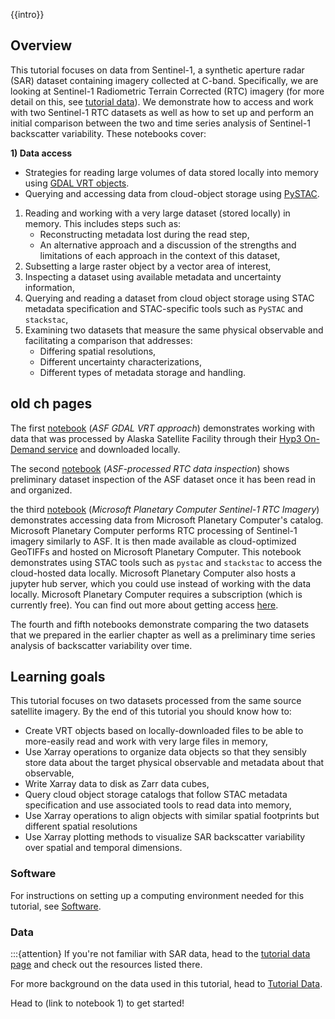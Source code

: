 {{intro}}

## Overview

This tutorial focuses on data from Sentinel-1, a synthetic aperture radar (SAR) dataset containing imagery collected at C-band. Specifically, we are looking at Sentinel-1 Radiometric Terrain Corrected (RTC) imagery (for more detail on this, see [tutorial data](tutorial_data.md)). We demonstrate how to access and work with two Sentinel-1 RTC datasets as well as how to set up and perform an initial comparison between the two and time series analysis of Sentinel-1 backscatter variability. These notebooks cover:  

**1) Data access**
- Strategies for reading large volumes of data stored locally into memory using [GDAL VRT objects](https://gdal.org/en/stable/drivers/raster/vrt.html).
- Querying and accessing data from cloud-object storage using [PySTAC](https://pystac.readthedocs.io/en/stable/).

1) Reading and working with a very large dataset (stored locally) in memory. This includes steps such as:  
    - Reconstructing metadata lost during the read step,  
    - An alternative approach and a discussion of the strengths and limitations of each approach in the context of this dataset,  
2) Subsetting a large raster object by a vector area of interest,  
3) Inspecting a dataset using available metadata and uncertainty information,  
4) Querying and reading a dataset from cloud object storage using STAC metadata specification and STAC-specific tools such as `PySTAC` and `stackstac`,  
5) Examining two datasets that measure the same physical observable and facilitating a comparison that addresses:  
    - Differing spatial resolutions,  
    - Different uncertainty characterizations,  
    - Different types of metadata storage and handling.  

## old ch pages

The first [notebook](asf_local_vrt.ipynb) (*ASF GDAL VRT approach*) demonstrates working with data that was processed by Alaska Satellite Facility through their [Hyp3 On-Demand service](https://hyp3-docs.asf.alaska.edu/v2-transition/) and downloaded locally. 

The second [notebook](asf_inspect.ipynb) (*ASF-processed RTC data inspection*) shows preliminary dataset inspection of the ASF dataset once it has been read in and organized.

the third [notebook](PC_RTC.ipynb) (*Microsoft Planetary Computer Sentinel-1 RTC Imagery*) demonstrates accessing data from Microsoft Planetary Computer's catalog. Microsoft Planetary Computer performs RTC processing of Sentinel-1 imagery similarly to ASF. It is then made available as cloud-optimized GeoTIFFs and hosted on Microsoft Planetary Computer. This notebook demonstrates using STAC tools such as `pystac` and `stackstac` to access the cloud-hosted data locally. Microsoft Planetary Computer also hosts a jupyter hub server, which you could use instead of working with the data locally. Microsoft Planetary Computer requires a subscription (which is currently free). You can find out more about getting access [here](https://planetarycomputer.developer.azure-api.net/).

The fourth and fifth notebooks demonstrate comparing the two datasets that we prepared in the earlier chapter as well as a preliminary time series analysis of backscatter variability over time. 


## Learning goals

This tutorial focuses on two datasets processed from the same source satellite imagery. By the end of this tutorial you should know how to:

- Create VRT objects based on locally-downloaded files to be able to more-easily read and work with very large files in memory,  
- Use Xarray operations to organize data objects so that they sensibly store data about the target physical observable and metadata about that observable,  
- Write Xarray data to disk as Zarr data cubes,  
- Query cloud object storage catalogs that follow STAC metadata specification and use associated tools to read data into memory,  
- Use Xarray operations to align objects with similar spatial footprints but different spatial resolutions
- Use Xarray plotting methods to visualize SAR backscatter variability over spatial and temporal dimensions.  

### Software

For instructions on setting up a computing environment needed for this tutorial, see [Software](../intro/software.md).


### Data

:::{attention}
If you're not familiar with SAR data, head to the [tutorial data page](../background/tutorial_data.md) and check out the resources listed there. 

For more background on the data used in this tutorial, head to [Tutorial Data](../background/tutorial_data.md).

Head to (link to notebook 1) to get started! 